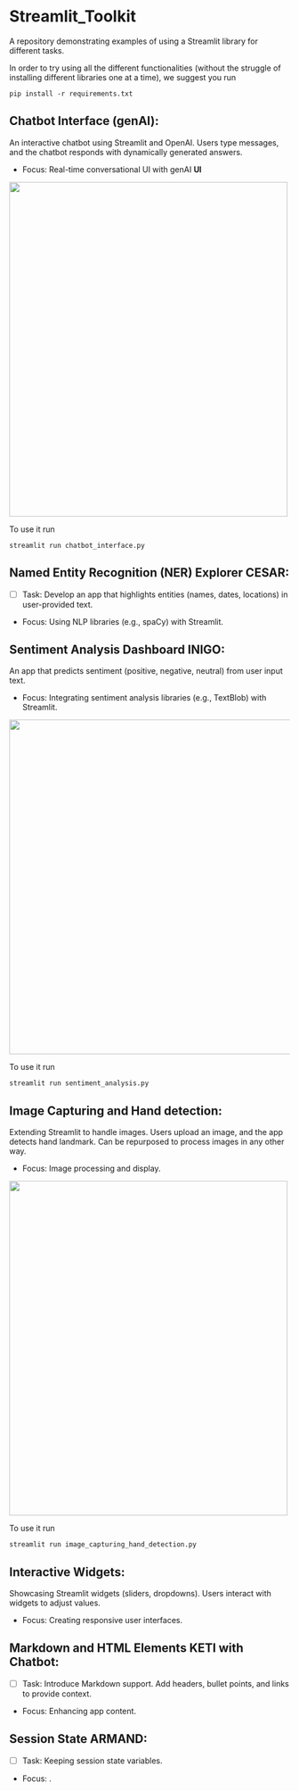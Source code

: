 # Streamlit_Toolkit
A repository demonstrating examples of using a Streamlit library for different tasks.

In order to try using all the different functionalities (without the struggle of installing different libraries one at a time), we suggest you run
```
pip install -r requirements.txt
```
  
## Chatbot Interface (genAI):
An interactive chatbot using Streamlit and OpenAI. Users type messages, and the chatbot responds with dynamically generated answers.
- Focus: Real-time conversational UI with genAI
**UI**
<img src="https://github.com/GDSC-IE/Streamlit_Toolkit/assets/64359365/4a95f110-4358-4369-9ca8-cffc00f0144f" width="500" height="600">

To use it run
```
streamlit run chatbot_interface.py
```

## Named Entity Recognition (NER) Explorer CESAR:
- [ ] Task: Develop an app that highlights entities (names, dates, locations) in user-provided text.
- Focus: Using NLP libraries (e.g., spaCy) with Streamlit.

## Sentiment Analysis Dashboard INIGO:
An app that predicts sentiment (positive, negative, neutral) from user input text.
- Focus: Integrating sentiment analysis libraries (e.g., TextBlob) with Streamlit.
<img src="https://github.com/GDSC-IE/Streamlit_Toolkit/assets/64359365/c547da14-1237-49fa-9690-cf12e81f9ee4" width="700" height="600">

To use it run
```
streamlit run sentiment_analysis.py
```

## Image Capturing and Hand detection:
Extending Streamlit to handle images. Users upload an image, and the app detects hand landmark. Can be repurposed to process images in any other way.
- Focus: Image processing and display.
<img src="https://github.com/GDSC-IE/Streamlit_Toolkit/assets/64359365/d62b9a39-42fc-43cc-9f30-1a1ff61b02d7" width="500" height="600">

To use it run
```
streamlit run image_capturing_hand_detection.py
```

## Interactive Widgets:
Showcasing Streamlit widgets (sliders, dropdowns). Users interact with widgets to adjust values.
- Focus: Creating responsive user interfaces.


## Markdown and HTML Elements KETI with Chatbot:
- [ ] Task: Introduce Markdown support. Add headers, bullet points, and links to provide context.
- Focus: Enhancing app content.

## Session State ARMAND:
- [ ] Task: Keeping session state variables.
- Focus: .
